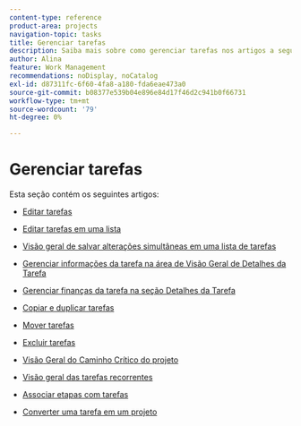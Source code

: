 ```yaml
---
content-type: reference
product-area: projects
navigation-topic: tasks
title: Gerenciar tarefas
description: Saiba mais sobre como gerenciar tarefas nos artigos a seguir.
author: Alina
feature: Work Management
recommendations: noDisplay, noCatalog
exl-id: d87311fc-6f60-4fa8-a180-fda6eae473a0
source-git-commit: b08377e539b04e896e84d17f46d2c941b0f66731
workflow-type: tm+mt
source-wordcount: '79'
ht-degree: 0%

---
```


# Gerenciar tarefas

Esta seção contém os seguintes artigos:

* [Editar tarefas](../../../manage-work/tasks/manage-tasks/edit-tasks.md)
* [Editar tarefas em uma lista](../../../manage-work/tasks/manage-tasks/edit-tasks-in-a-list.md)
* [Visão geral de salvar alterações simultâneas em uma lista de tarefas](../../../manage-work/tasks/manage-tasks/save-concurrent-changes-in-a-task-list.md)

  <!--
  <li><a href="../../../manage-work/tasks/manage-tasks/manage-task-details-forms-finances.md" class="MCXref xref" xrefformat="{para}">Manage task details, custom forms, and finances</a> (drafted not to lose the TOC spot, but the article is in draft)</li>
  -->

* [Gerenciar informações da tarefa na área de Visão Geral de Detalhes da Tarefa](../../../manage-work/tasks/manage-tasks/task-information-in-overview.md)
* [Gerenciar finanças da tarefa na seção Detalhes da Tarefa](../../../manage-work/tasks/manage-tasks/task-finances-in-details.md)
* [Copiar e duplicar tarefas](../../../manage-work/tasks/manage-tasks/copy-and-duplicate-tasks.md)
* [Mover tarefas](../../../manage-work/tasks/manage-tasks/move-tasks.md)
* [Excluir tarefas](../../../manage-work/tasks/manage-tasks/delete-tasks.md)
* [Visão Geral do Caminho Crítico do projeto](../../../manage-work/tasks/manage-tasks/critical-path.md)
* [Visão geral das tarefas recorrentes](../../../manage-work/tasks/manage-tasks/recurring-tasks-overview.md)
* [Associar etapas com tarefas](../../../manage-work/tasks/manage-tasks/associate-milestones-with-tasks.md)
* [Converter uma tarefa em um projeto](../../../manage-work/tasks/manage-tasks/convert-task-to-project.md)
